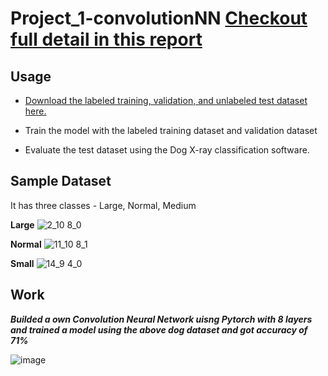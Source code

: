 # Project_1-convolutionNN  [Checkout full detail in this report](https://www.researchgate.net/publication/382104475_Detection_of_Cardiomegaly_in_Dogs_through_CNNs_Comparative_Analysis_with_VGG-16_Model)
## Usage
- [Download the labeled training, validation, and unlabeled test dataset here.](https://yuad-my.sharepoint.com/personal/youshan_zhang_yu_edu/_layouts/15/onedrive.aspx?id=%2Fpersonal%2Fyoushan%5Fzhang%5Fyu%5Fedu%2FDocuments%2FDog%5FX%5Fray&ga=1)

- Train the model with the labeled training dataset and validation dataset
- Evaluate the test dataset using the Dog X-ray classification software.

## Sample Dataset
It has three classes - Large, Normal, Medium

**Large**
![2_10 8_0](https://github.com/niranjankumarnk/Project_1-convolutionNN-Dog_Dataset-/assets/143276270/51de6620-86e5-4771-9fb6-f53d507b34a6)


**Normal**
![11_10 8_1](https://github.com/niranjankumarnk/Project_1-convolutionNN-Dog_Dataset-/assets/143276270/d31b5f4c-9fac-4f89-a7ac-3c832d5a77a5)


**Small**
![14_9 4_0](https://github.com/niranjankumarnk/Project_1-convolutionNN-Dog_Dataset-/assets/143276270/03aec485-1b1d-4595-8024-d1915f543837)



## Work
***Builded a own Convolution Neural Network uisng Pytorch with 8 layers and trained a model using the above dog dataset and got accuracy of 71%***


![image](https://github.com/niranjankumarnk/Project_1-convolutionNN-Dog_Dataset-/assets/143276270/1554e879-3095-458c-861c-5ae4a6c51fe9)


